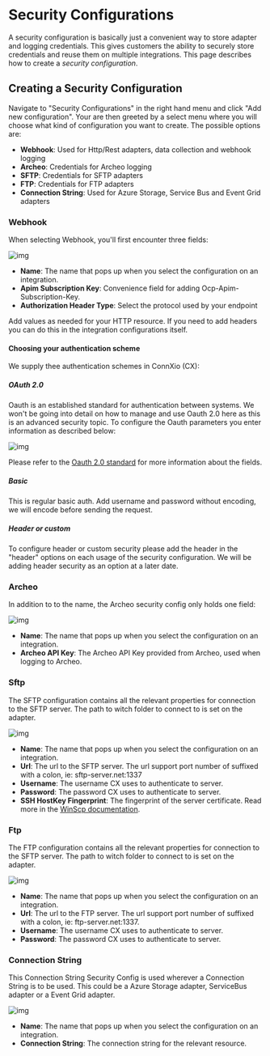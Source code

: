 # Security Configurations

A security configuration is basically just a convenient way to store adapter and logging credentials. This gives customers the ability to securely store credentials and reuse them on multiple integrations. This page describes how to create a *security configuration*.

## Creating a Security Configuration

Navigate to "Security Configurations" in the right hand menu and click "Add new configuration". Your are then greeted by a select menu where you will choose what kind of configuration you want to create. The possible options are:

- **Webhook**: Used for Http/Rest adapters, data collection and webhook logging
- **Archeo**: Credentials for Archeo logging
- **SFTP**: Credentials for SFTP adapters
- **FTP**: Credentials for FTP adapters
- **Connection String**: Used for Azure Storage, Service Bus and Event Grid adapters

### Webhook

When selecting Webhook, you'll first encounter three fields:

![img](https://cmhpictsa.blob.core.windows.net/pictures/Security%20Config%20Webhook%20new.png?sv=2020-08-04&st=2022-01-10T14%3A32%3A13Z&se=2040-01-01T00%3A01%3A00Z&sr=b&sp=r&sig=v5VaXN7LSq6WVqJqkBmbUqjcEKM9XRdgkKK4WoQOm2o%3D)

- **Name**: The name that pops up when you select the configuration on an integration.
- **Apim Subscription Key**: Convenience field for adding Ocp-Apim-Subscription-Key.
- **Authorization Header Type**: Select the protocol used by your endpoint

Add values as needed for your HTTP resource. If you need to add headers you can do this in the integration configurations itself.

#### Choosing your authentication scheme

We supply thee authentication schemes in ConnXio (CX):

##### OAuth 2.0

Oauth is an established standard for authentication between systems. We won't be going into detail on how to manage and use Oauth 2.0 here as this is an advanced security topic. To configure the Oauth parameters you enter information as described below:

![img](https://cmhpictsa.blob.core.windows.net/pictures/Security%20Configurations%20Oauth.PNG?sv=2020-04-08&st=2021-11-03T13%3A42%3A44Z&se=2040-11-04T13%3A42%3A00Z&sr=b&sp=r&sig=Cln%2F5X9WHVc6nJ169pDqQMVpLyQWtxLcMZ7LsyFmMv4%3D)

Please refer to the [Oauth 2.0 standard](https://oauth.net/2/) for more information about the fields.

##### Basic

This is regular basic auth. Add username and password without encoding, we will encode before sending the request.

##### Header or custom

To configure header or custom security please add the header in the "header" options on each usage of the security configuration. We will be adding header security as an option at a later date.

### Archeo

In addition to to the name, the Archeo security config only holds one field:

![img](https://cmhpictsa.blob.core.windows.net/pictures/Security%20Config%20Archeo%20new.png?sv=2020-08-04&st=2022-01-11T06%3A00%3A26Z&se=2040-01-12T06%3A00%3A00Z&sr=b&sp=r&sig=X4DV4KWjDr9tiFDvU%2FAk0ufKZBbYXuVEtteIA1jHDPA%3D)

- **Name**: The name that pops up when you select the configuration on an integration.
- **Archeo API Key**: The Archeo API Key provided from Archeo, used when logging to Archeo.

### Sftp

The SFTP configuration contains all the relevant properties for connection to the SFTP server. The path to witch folder to connect to is set on the adapter.

![img](https://cmhpictsa.blob.core.windows.net/pictures/Security%20Config%20SFTP%20new.png?sv=2020-08-04&st=2022-01-11T06%3A04%3A36Z&se=2040-01-12T06%3A04%3A00Z&sr=b&sp=r&sig=E8O5GDIFeCd4QgS0aH2BLDSXpM5c1lbDIsFm2AQIjqE%3D)

- **Name**: The name that pops up when you select the configuration on an integration.
- **Url**: The url to the SFTP server. The url support port number of suffixed with a colon, ie: sftp-server.net:1337
- **Username**: The username CX uses to authenticate to server.
- **Password**: The password CX uses to authenticate to server.
- **SSH HostKey Fingerprint**: The fingerprint of the server certificate. Read more in the [WinScp documentation](https://winscp.net/eng/docs/faq_hostkey).

### Ftp

The FTP configuration contains all the relevant properties for connection to the SFTP server. The path to witch folder to connect to is set on the adapter.

![img](https://cmhpictsa.blob.core.windows.net/pictures/Security%20Config%20FTP%20new.png?sv=2020-08-04&st=2022-01-11T06%3A08%3A04Z&se=2040-01-12T06%3A08%3A00Z&sr=b&sp=r&sig=DJaxv0KMulGnCJV%2FHYncM2%2FDWP4czaaL5pIjf7MTtsQ%3D)

- **Name**: The name that pops up when you select the configuration on an integration.
- **Url**: The url to the FTP server.  The url support port number of suffixed with a colon, ie: ftp-server.net:1337.
- **Username**: The username CX uses to authenticate to server.
- **Password**: The password CX uses to authenticate to server.

### Connection String

This Connection String Security Config is used wherever a Connection String is to be used. This could be a Azure Storage adapter, ServiceBus adapter or a Event Grid adapter.

![img](https://cmhpictsa.blob.core.windows.net/pictures/Security%20Config%20ConnectionString%20new.png?sv=2020-08-04&st=2022-01-11T06%3A13%3A12Z&se=2040-01-12T06%3A13%3A00Z&sr=b&sp=r&sig=L9jXdUxCrf01GPSdzEvWg28cUXm5tgRp4AVX9z2hJcU%3D)

- **Name**: The name that pops up when you select the configuration on an integration.
- **Connection String**: The connection string for the relevant resource.

